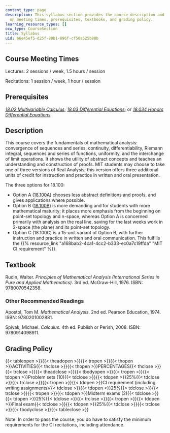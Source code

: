 ```yaml
---
content_type: page
description: This syllabus section provides the course description and information
  on meeting times, prerequisites, textbooks, and grading policy.
learning_resource_types: []
ocw_type: CourseSection
title: Syllabus
uid: b6e45ef5-d25f-80b1-896f-cf50a525b80b
---
```

## Course Meeting Times

Lectures: 2 sessions / week, 1.5 hours / session

Recitations: 1 session / week, 1 hour / session

## Prerequisites

[_18.02 Multivariable Calculus_](/courses/18-02sc-multivariable-calculus-fall-2010); [_18.03 Differential Equations_](/courses/18-03sc-differential-equations-fall-2011); or [_18.034 Honors Differential Equations_](/courses/18-034-honors-differential-equations-spring-2009)

## Description

This course covers the fundamentals of mathematical analysis: convergence of sequences and series, continuity, differentiability, Riemann integral, sequences and series of functions, uniformity, and the interchange of limit operations. It shows the utility of abstract concepts and teaches an understanding and construction of proofs. MIT students may choose to take one of three versions of Real Analysis; this version offers three additional units of credit for instruction and practice in written and oral presentation.

The three options for 18.100:

- Option A ([18.100A](/courses/18-100a-introduction-to-analysis-fall-2012)) chooses less abstract definitions and proofs, and gives applications where possible.
- Option B ([18.100B](/courses/18-100b-analysis-i-fall-2010)) is more demanding and for students with more mathematical maturity; it places more emphasis from the beginning on point-set topology and n-space, whereas Option A is concerned primarily with analysis on the real line, saving for the last weeks work in 2-space (the plane) and its point-set topology.
- Option C (18.100C) is a 15-unit variant of Option B, with further instruction and practice in written and oral communication. This fulfills the {{% resource_link "a168bab2-4ca1-4cc2-b333-ec0a7c19ffda" "MIT CI requirement" %}}.

## Textbook

Rudin, Walter. _Principles of Mathematical Analysis (International Series in Pure and Applied Mathematics)_. 3rd ed. McGraw-Hill, 1976. ISBN: 9780070542358.

### Other Recommended Readings

Apostol, Tom M. _Mathematical Analysis_. 2nd ed. Pearson Education, 1974. ISBN: 9780201002881.

Spivak, Michael. _Calculus_. 4th ed. Publish or Perish, 2008. ISBN: 9780914098911.

## Grading Policy

{{< tableopen >}}{{< theadopen >}}{{< tropen >}}{{< thopen >}}ACTIVITIES{{< thclose >}}{{< thopen >}}PERCENTAGES{{< thclose >}}{{< trclose >}}{{< theadclose >}}{{< tbodyopen >}}{{< tropen >}}{{< tdopen >}}Problem sets (10){{< tdclose >}}{{< tdopen >}}25%{{< tdclose >}}{{< trclose >}}{{< tropen >}}{{< tdopen >}}CI requirement (including writing assignments){{< tdclose >}}{{< tdopen >}}25%{{< tdclose >}}{{< trclose >}}{{< tropen >}}{{< tdopen >}}Midterm exams (2){{< tdclose >}}{{< tdopen >}}25%{{< tdclose >}}{{< trclose >}}{{< tropen >}}{{< tdopen >}}Final exam{{< tdclose >}}{{< tdopen >}}25%{{< tdclose >}}{{< trclose >}}{{< tbodyclose >}}{{< tableclose >}}

Note: In order to pass the course, you do have to satisfy the minimum requirements for the CI recitations, including attendance.
